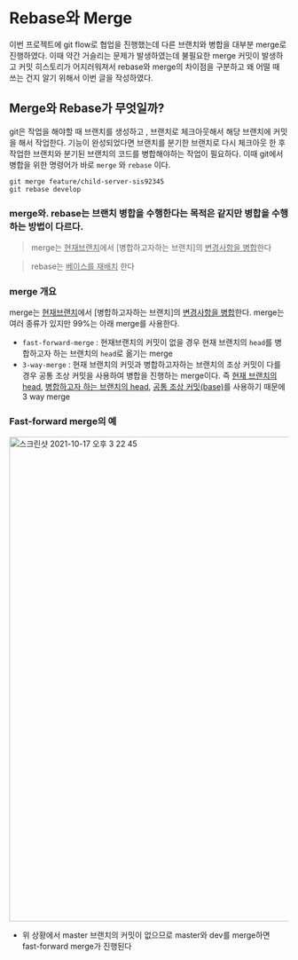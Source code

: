 # Rebase와 Merge

이번 프로젝트에 git flow로 협업을 진행했는데 다른 브랜치와 병합을 대부분 merge로 진행하였다. 이때 약간 거슬리는 문제가 발생하였는데 불필요한 merge 커밋이 발생하고 커밋 히스토리가 어지러워져서 rebase와 merge의 차이점을 구분하고 왜 어떨 때 쓰는 건지 알기 위해서 이번 글을 작성하였다.

## Merge와 Rebase가 무엇일까?

git은 작업을 해야할 때 브랜치를 생성하고 , 브랜치로 체크아웃해서 해당 브랜치에 커밋을 해서 작업한다. 기능이 완성되었다면 브랜치를 분기한 브랜치로 다시 체크아웃 한 후 작업한 브랜치와 분기된 브랜치의 코드를 병합해야하는 작업이 필요하다. 이때 git에서 병합을 위한 명령어가 바로 `merge` 와 `rebase` 이다.

```
git merge feature/child-server-sis92345
git rebase develop
```

### merge와. rebase는 브랜치 병합을 수행한다는 목적은 같지만 병합을 수행하는 방법이 다르다.

> merge는 <u>현재브랜치</u>에서 [병합하고자하는 브랜치]의 <u>변경사항을 병합</u>한다

> rebase는 <u>베이스를 재배치</u> 한다

### merge 개요

merge는 <u>현재브랜치</u>에서 [병합하고자하는 브랜치]의 <u>변경사항을 병합</u>한다. merge는 여러 종류가 있지만 99%는 아래 merge를 사용한다.

- `fast-forward-merge` : 현재브랜치의 커밋이 없을 경우 현재 브랜치의 `head`를 병합하고자 하는 브랜치의 `head`로 옮기는 merge
- `3-way-merge` : 현재 브랜치의 커밋과 병합하고자하는 브랜치의 조상 커밋이 다를 경우 공통 조상 커밋을 사용하여 병합을 진행하는 merge이다. 즉 <u>현재 브랜치의 head</u>, <u>병합하고자 하는 브랜치의 head</u>, <u>공통 조상 커밋(base)</u>를 사용하기 때문에 3 way merge

### Fast-forward merge의 예

<img width="874" alt="스크린샷 2021-10-17 오후 3 22 45" src="https://user-images.githubusercontent.com/68282095/137614375-1d402697-c431-4637-8101-e87210c13c29.png">

- 위 상황에서 master 브랜치의 커밋이 없으므로 master와 dev를 merge하면 fast-forward merge가 진행된다